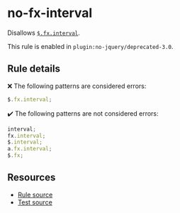 # no-fx-interval

Disallows [`$.fx.interval`](https://api.jquery.com/jQuery.fx.interval/).

This rule is enabled in `plugin:no-jquery/deprecated-3.0`.

## Rule details

❌ The following patterns are considered errors:
```js
$.fx.interval;
```

✔️ The following patterns are not considered errors:
```js
interval;
fx.interval;
$.interval;
a.fx.interval;
$.fx;
```

## Resources

* [Rule source](/src/rules/no-fx-interval.js)
* [Test source](/src/tests/no-fx-interval.js)
